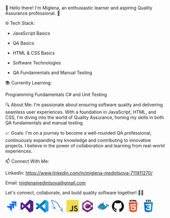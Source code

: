 👋 Hello there! I'm Miglena, an enthusiastic learner and aspiring Quality Assurance professional. 🚀

🌐 Tech Stack:

- JavaScript Basics

- QA Basics

- HTML & CSS Basics

- Software Technologies

- QA Fundamentals and Manual Testing

📚 Currently Learning:

Programming Fundamentals C# and Unit Testing

🔍 About Me:
I'm passionate about ensuring software quality and delivering seamless user experiences. With a foundation in JavaScript, HTML, and CSS, I'm diving into the world of Quality Assurance, honing my skills in both QA fundamentals and manual testing.

📈 Goals:
I'm on a journey to become a well-rounded QA professional, continuously expanding my knowledge and contributing to innovative projects. I believe in the power of collaboration and learning from real-world experiences.

📫 Connect With Me:

LinkedIn: https://www.linkedin.com/in/miglena-medintsova-711911270/

Email: miglenamedintsova@gmail.com

Let's connect, collaborate, and build quality software together! 🚀✨

<div>
  <img src="https://github.com/devicons/devicon/blob/master/icons/jira/jira-original.svg" title="React" alt="React" width="40" height="40"/>&nbsp;
  <img src="https://github.com/devicons/devicon/blob/master/icons/visualstudio/visualstudio-plain.svg" title="SF" alt="sf" width="40" height="40"/>&nbsp;
  <img src="https://github.com/devicons/devicon/blob/master/icons/vscode/vscode-original.svg" title="Python" alt="Py" width="40" height="40"/>&nbsp;
   <img src="https://github.com/devicons/devicon/blob/master/icons/mysql/mysql-plain.svg" title="JQuery" alt="JQuery" width="40" height="40"/>&nbsp;
  <img src="https://github.com/devicons/devicon/blob/master/icons/javascript/javascript-original.svg" title="R" alt="R" width="40" height="40"/>&nbsp;
  <img src="https://github.com/devicons/devicon/blob/v2.14.0/icons/csharp/csharp-original.svg" title="R" alt="R" width="40" height="40"/>&nbsp;
  <img src="https://github.com/devicons/devicon/blob/master/icons/docker/docker-original.svg" title="D3" alt="D3" width="40" height="40"/>&nbsp;
  <img src="https://github.com/devicons/devicon/blob/master/icons/github/github-original.svg" title="D3" alt="D3" width="40" height="40"/>&nbsp;
  <img src="https://github.com/devicons/devicon/blob/master/icons/html5/html5-original-wordmark.svg" title="D3" alt="D3" width="40" height="40"/>&nbsp;
  <img src="https://github.com/devicons/devicon/blob/master/icons/css3/css3-original-wordmark.svg" title="D3" alt="D3" width="40" height="40"/>&nbsp;
 
<div>



<!---
Miglena-Medintsova/Miglena-Medintsova is a ✨ special ✨ repository because its `README.md` (this file) appears on your GitHub profile.
You can click the Preview link to take a look at your changes.
--->
